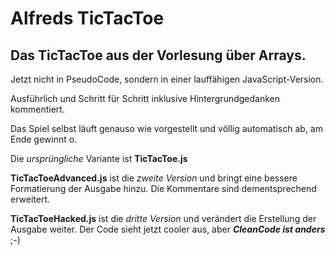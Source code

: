 [//]: # (# Syntax_TicTacToe)

# Alfreds TicTacToe

## Das TicTacToe aus der Vorlesung über Arrays.
Jetzt nicht in PseudoCode, sondern in einer lauffähigen JavaScript-Version.

Ausführlich und Schritt für Schritt inklusive Hintergrundgedanken kommentiert.

Das Spiel selbst läuft genauso wie vorgestellt und völlig automatisch ab, am Ende gewinnt o.

Die _ursprüngliche_ Variante ist **TicTacToe.js**

**TicTacToeAdvanced.js** ist die _zweite Version_ und bringt eine bessere Formatierung der Ausgabe hinzu.
Die Kommentare sind dementsprechend erweitert.

**TicTacToeHacked.js** ist die _dritte Version_ und verändert die Erstellung der Ausgabe weiter.
Der Code sieht jetzt cooler aus, aber _**CleanCode ist anders**_ ;-)